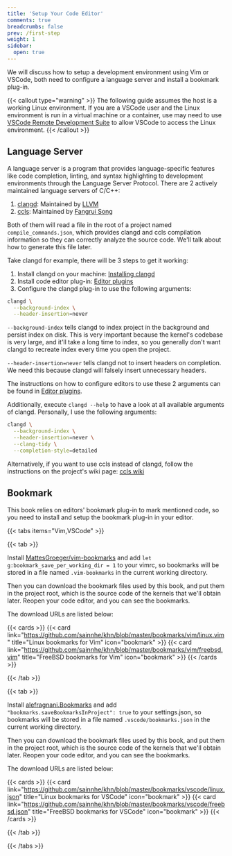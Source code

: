 ```yaml
---
title: 'Setup Your Code Editor'
comments: true
breadcrumbs: false
prev: /first-step
weight: 1
sidebar:
  open: true
---
```


We will discuss how to setup a development environment using Vim or VSCode, both need to configure a language server and install a bookmark plug-in.

{{< callout type="warning" >}}
The following guide assumes the host is a working Linux environment. If you are a VSCode user and the Linux environment is run in a virtual machine or a container, use may need to use [VSCode Remote Development Suite](https://code.visualstudio.com/docs/remote/remote-overview) to allow VSCode to access the Linux environment.
{{< /callout >}}

## Language Server

A language server is a program that provides language-specific features like code completion, linting, and syntax highlighting to development environments through the Language Server Protocol. There are 2 actively maintained language servers of C/C++:

1. [clangd](https://clangd.llvm.org/): Maintained by [LLVM](https://llvm.org)
2. [ccls](https://github.com/MaskRay/ccls): Maintained by [Fangrui Song](https://github.com/MaskRay)

Both of them will read a file in the root of a project named `compile_commands.json`, which provides clangd and ccls compilation information so they can correctly analyze the source code. We'll talk about how to generate this file later.

Take clangd for example, there will be 3 steps to get it working:

1. Install clangd on your machine: [Installing clangd](https://clangd.llvm.org/installation#installing-clangd)
2. Install code editor plug-in: [Editor plugins](https://clangd.llvm.org/installation#editor-plugins)
3. Configure the clangd plug-in to use the following arguments:

```sh
clangd \
  --background-index \
  --header-insertion=never
```

`--background-index` tells clangd to index project in the background and persist index on disk. This is very important because the kernel's codebase is very large, and it'll take a long time to index, so you generally don't want clangd to recreate index every time you open the project.

`--header-insertion=never` tells clangd not to insert headers on completion. We need this because clangd will falsely insert unnecessary headers.

The instructions on how to configure editors to use these 2 arguments can be found in [Editor plugins](https://clangd.llvm.org/installation#editor-plugins).

Additionally, execute `clangd --help` to have a look at all available arguments of clangd. Personally, I use the following arguments:

```sh
clangd \
  --background-index \
  --header-insertion=never \
  --clang-tidy \
  --completion-style=detailed
```

Alternatively, if you want to use ccls instead of clangd, follow the instructions on the project's wiki page: [ccls wiki](https://github.com/MaskRay/ccls/wiki)

## Bookmark

This book relies on editors' bookmark plug-in to mark mentioned code, so you need to install and setup the bookmark plug-in in your editor.

{{< tabs items="Vim,VSCode" >}}

  {{< tab >}}

  Install [MattesGroeger/vim-bookmarks](https://github.com/MattesGroeger/vim-bookmarks) and add `let g:bookmark_save_per_working_dir = 1` to your vimrc, so bookmarks will be stored in a file named `.vim-bookmarks` in the current working directory.

  Then you can download the bookmark files used by this book, and put them in the project root, which is the source code of the kernels that we'll obtain later. Reopen your code editor, and you can see the bookmarks.

  The download URLs are listed below:

  {{< cards >}}
    {{< card link="https://github.com/sainnhe/khn/blob/master/bookmarks/vim/linux.vim" title="Linux bookmarks for Vim" icon="bookmark" >}}
    {{< card link="https://github.com/sainnhe/khn/blob/master/bookmarks/vim/freebsd.vim" title="FreeBSD bookmarks for Vim" icon="bookmark" >}}
  {{< /cards >}}

  {{< /tab >}}

  {{< tab >}}

  Install [alefragnani.Bookmarks](https://marketplace.visualstudio.com/items?itemName=alefragnani.Bookmarks) and add `"bookmarks.saveBookmarksInProject": true` to your settings.json, so bookmarks will be stored in a file named `.vscode/bookmarks.json` in the current working directory.

  Then you can download the bookmark files used by this book, and put them in the project root, which is the source code of the kernels that we'll obtain later. Reopen your code editor, and you can see the bookmarks.

  The download URLs are listed below:

  {{< cards >}}
    {{< card link="https://github.com/sainnhe/khn/blob/master/bookmarks/vscode/linux.json" title="Linux bookmarks for VSCode" icon="bookmark" >}}
    {{< card link="https://github.com/sainnhe/khn/blob/master/bookmarks/vscode/freebsd.json" title="FreeBSD bookmarks for VSCode" icon="bookmark" >}}
  {{< /cards >}}

  {{< /tab >}}

{{< /tabs >}}

